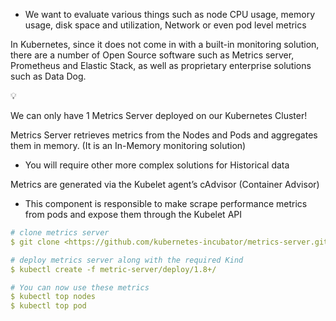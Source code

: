 - We want to evaluate various things such as node CPU usage, memory usage, disk space and utilization, Network or even pod level metrics

In Kubernetes, since it does not come in with a built-in monitoring solution, there are a number of Open Source software such as Metrics server, Prometheus and Elastic Stack, as well as proprietary enterprise solutions such as Data Dog.

<aside> 💡

We can only have 1 Metrics Server deployed on our Kubernetes Cluster!

</aside>

Metrics Server retrieves metrics from the Nodes and Pods and aggregates them in memory. (It is an In-Memory monitoring solution)

- You will require other more complex solutions for Historical data

Metrics are generated via the Kubelet agent’s cAdvisor (Container Advisor)

- This component is responsible to make scrape performance metrics from pods and expose them through the Kubelet API

```yaml
# clone metrics server
$ git clone <https://github.com/kubernetes-incubator/metrics-server.git>

# deploy metrics server along with the required Kind
$ kubectl create -f metric-server/deploy/1.8+/

# You can now use these metrics
$ kubectl top nodes
$ kubectl top pod
```


